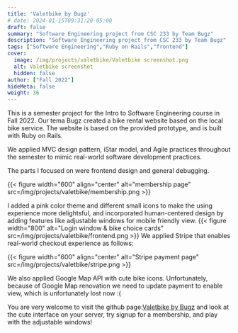 ```yaml
---
title: 'Valetbike by Bugz'
# date: 2024-01-15T09:31:20-05:00
draft: false
summary: "Software Engineering project from CSC 233 by Team Bugz"
description: "Software Engineering project from CSC 233 by Team Bugz"
tags: ["Software Engineering","Ruby on Rails","frontend"]
cover:
  image: /img/projects/valetbike/Valetbike screenshot.png
  alt: Valetbike screenshot
  hidden: false
author: ["Fall 2022"]
hideMeta: false
weight: 36
---
```


This is a semester project for the Intro to Software Engineering course in Fall 2022. Our tema Bugz created a bike rental website based on the local bike service. The website is based on the provided prototype, and is built with Ruby on Rails. 

We applied MVC design pattern, iStar model, and Agile practices throughout the semester to mimic real-world software development practices.

The parts I focused on were frontend design and general debugging. 

{{< figure width="600" align="center" alt="membership page" src=/img/projects/valetbike/membership.png >}}


I added a pink color theme and different small icons to make the using experience more delightsful, and incorporated human-centered design by adding features like adjustable windows for mobile friendly view.
{{< figure width="800" alt="Login window & bike choice cards" src=/img/projects/valetbike/frontend.png >}}
We applied Stripe that enables real-world checkout experience as follows:

{{< figure width="600" align="center" alt="Stripe payment page" src=/img/projects/valetbike/stripe.png >}}

We also applied Google Map API with cute bike icons. Unfortunately, because of Google Map renovation we need to update payment to enable view, which is unfortunately lost now :(

You are very welcome to visit the github page:[Valetbike by Bugz](https://github.com/sofilincc/valetbike) and look at the cute interface on your server, try signup for a membership, and play with the adjustable windows! 
